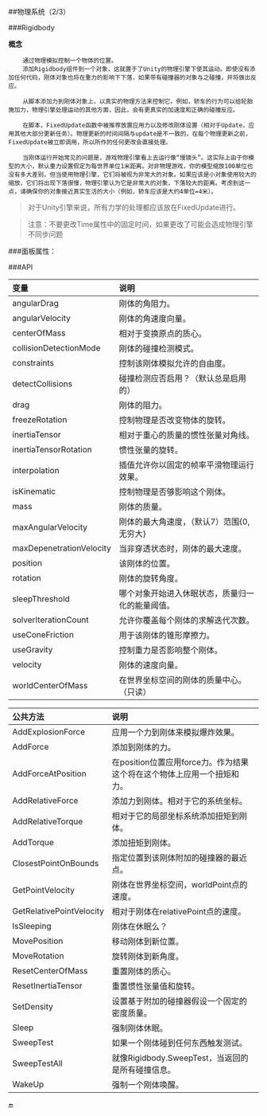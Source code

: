 ##物理系统（2/3）

###Rigidbody

**概念**
```
    通过物理模拟控制一个物体的位置。
    添加Rigidbody组件到一个对象，这就置于了Unity的物理引擎下使其运动。即使没有添加任何代码，刚体对象也将在重力的影响下下落，如果带有碰撞器的对象与之碰撞，并将做出反应。

    从脚本添加力到刚体对象上，以真实的物理方法来控制它。例如，轿车的行为可以给轮胎施加力，物理引擎处理运动的其他方面，因此，会有更真实的加速度和正确的碰撞反应。

    在脚本，FixedUpdate函数中被推荐放置应用力以及修改刚体设置（相对于Update，应用其他大部分更新任务）。物理更新的时间间隔与update是不一致的，在每个物理更新之前，FixedUpdate被立即调用，所以所作的任何更改会直接处理。

    当刚体运行开始常见的问题是，游戏物理引擎看上去运行像“慢镜头”。这实际上由于你模型的大小，默认重力设置假定为每世界单位1米距离。对非物理游戏，你的模型缩放100单位也没有多大差别，但当使用物理引擎，它们将被视为非常大的对象。如果应该是小对象使用较大的缩放，它们将出现下落很慢，物理引擎认为它是非常大的对象，下落较大的距离。考虑到这一点，请确保你的对象接近真实生活的大小（例如，轿车应该是大约4单位=4米）。

```

>对于Unity引擎来说，所有力学的处理都应该放在FixedUpdate进行。

>注意：不要更改Time属性中的固定时间，如果更改了可能会造成物理引擎不同步问题

###面板属性：


###API

|变量|说明|
|:--|:--|
|angularDrag|刚体的角阻力。|
|angularVelocity|刚体的角速度向量。|
|centerOfMass|相对于变换原点的质心。|
|collisionDetectionMode|刚体的碰撞检测模式。|
|constraints|控制该刚体模拟允许的自由度。|
|detectCollisions|碰撞检测应否启用？（默认总是启用的）|
|drag|刚体的阻力。|
|freezeRotation|控制物理是否改变物体的旋转。|
|inertiaTensor|相对于重心的质量的惯性张量对角线。|
|inertiaTensorRotation|惯性张量的旋转。|
|interpolation|插值允许你以固定的帧率平滑物理运行效果。|
|isKinematic|控制物理是否够影响这个刚体。|
|mass|刚体的质量。|
|maxAngularVelocity|刚体的最大角速度，（默认7）范围{0, 无穷大}|
|maxDepenetrationVelocity|当非穿透状态时，刚体的最大速度。|
|position|该刚体的位置。|
|rotation|刚体的旋转角度。|
|sleepThreshold|哪个对象开始进入休眠状态，质量归一化的能量阈值。|
|solverIterationCount|允许你覆盖每个刚体的求解迭代次数。|
|useConeFriction|用于该刚体的锥形摩擦力。|
|useGravity|控制重力是否影响整个刚体。|
|velocity|刚体的速度向量。|
|worldCenterOfMass|在世界坐标空间的刚体的质量中心。（只读）|

|公共方法|说明|
|:--|:--|
|AddExplosionForce|应用一个力到刚体来模拟爆炸效果。|
|AddForce|添加到刚体的力。|
|AddForceAtPosition|在position位置应用force力。作为结果这个将在这个物体上应用一个扭矩和力。|
|AddRelativeForce|添加力到刚体。相对于它的系统坐标。|
|AddRelativeTorque|相对于它的局部坐标系统添加扭矩到刚体。|
|AddTorque|添加扭矩到刚体。|
|ClosestPointOnBounds|指定位置到该刚体附加的碰撞器的最近点。|
|GetPointVelocity|刚体在世界坐标空间，worldPoint点的速度。|
|GetRelativePointVelocity|相对于刚体在relativePoint点的速度。|
|IsSleeping|刚体在休眠么？|
|MovePosition|移动刚体到新位置。|
|MoveRotation|旋转刚体到新角度。|
|ResetCenterOfMass|重置刚体的质心。|
|ResetInertiaTensor|重置惯性张量值和旋转。|
|SetDensity|设置基于附加的碰撞器假设一个固定的密度质量。|
|Sleep|强制刚体休眠。|
|SweepTest|如果一个刚体碰到任何东西触发测试。|
|SweepTestAll|就像Rigidbody.SweepTest，当返回的是所有碰撞信息。|
|WakeUp|强制一个刚体唤醒。|




🔚
